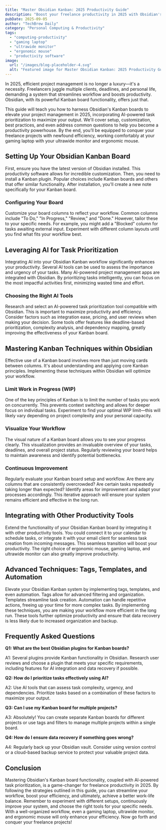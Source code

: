 ```yaml
---
title: "Master Obsidian Kanban: 2025 Productivity Guide"
description: "Boost your freelance productivity in 2025 with Obsidian's Kanban boards! This complete guide shows you how to leverage AI for task prioritization and achieve hyper-focus. Learn more and transform your workflow today!"
pubDate: 2025-09-05
author: "TechBrew Daily"
category: "Personal Computing & Productivity"
tags:
  - "computing-productivity"
  - "gaming laptop"
  - "ultrawide monitor"
  - "ergonomic mouse"
  - "productivity software"
image:
  url: "/images/blog-placeholder-4.svg"
  alt: "Featured image for Master Obsidian Kanban: 2025 Productivity Guide"
---
```


In 2025, efficient project management is no longer a luxury—it's a necessity.  Freelancers juggle multiple clients, deadlines, and personal life, demanding a system that streamlines workflow and boosts productivity.  Obsidian, with its powerful Kanban board functionality, offers just that.


This guide will teach you how to harness Obsidian's Kanban boards to elevate your project management in 2025, incorporating AI-powered task prioritization to maximize your output. We'll cover setup, customization, best practices, and even address common questions to help you become a productivity powerhouse.  By the end, you’ll be equipped to conquer your freelance projects with newfound efficiency, working comfortably at your gaming laptop with your ultrawide monitor and ergonomic mouse.


## Setting Up Your Obsidian Kanban Board

First, ensure you have the latest version of Obsidian installed. This productivity software allows for incredible customization.  Then, you need to install a Kanban plugin.  Popular choices include Kanban boards and others that offer similar functionality.  After installation, you'll create a new note specifically for your Kanban board.

### Configuring Your Board

Customize your board columns to reflect your workflow.  Common columns include "To Do," "In Progress," "Review," and "Done." However, tailor these to your specific needs. For example, you might add a "Blocked" column for tasks awaiting external input.  Experiment with different column layouts until you find what fits your workflow best.


## Leveraging AI for Task Prioritization

Integrating AI into your Obsidian Kanban workflow significantly enhances your productivity. Several AI tools can be used to assess the importance and urgency of your tasks.  Many AI-powered project management apps are integrated with Obsidian.  By prioritizing tasks intelligently, you can focus on the most impactful activities first, minimizing wasted time and effort.


### Choosing the Right AI Tools

Research and select an AI-powered task prioritization tool compatible with Obsidian. This is important to maximize productivity and efficiency.  Consider factors such as integration ease, pricing, and user reviews when making your decision. Some tools offer features like deadline-based prioritization, complexity analysis, and dependency mapping, greatly improving the effectiveness of your Kanban board.


## Mastering Kanban Techniques within Obsidian

Effective use of a Kanban board involves more than just moving cards between columns. It's about understanding and applying core Kanban principles.  Implementing these techniques within Obsidian will optimize your workflow.

### Limit Work in Progress (WIP)

One of the key principles of Kanban is to limit the number of tasks you work on concurrently.  This prevents context switching and allows for deeper focus on individual tasks.  Experiment to find your optimal WIP limit—this will likely vary depending on project complexity and your personal capacity.

### Visualize Your Workflow

The visual nature of a Kanban board allows you to see your progress clearly.  This visualization provides an invaluable overview of your tasks, deadlines, and overall project status. Regularly reviewing your board helps to maintain awareness and identify potential bottlenecks.

### Continuous Improvement

Regularly evaluate your Kanban board setup and workflow. Are there any columns that are consistently overcrowded? Are certain tasks repeatedly taking longer than expected? Identify areas for improvement and adapt your processes accordingly.  This iterative approach will ensure your system remains efficient and effective in the long run.


## Integrating with Other Productivity Tools

Extend the functionality of your Obsidian Kanban board by integrating it with other productivity tools. You could connect it to your calendar to schedule tasks, or integrate it with your email client for seamless task creation from incoming messages. This seamless transition will boost your productivity. The right choice of ergonomic mouse, gaming laptop, and ultrawide monitor can also greatly improve productivity.


## Advanced Techniques: Tags, Templates, and Automation

Elevate your Obsidian Kanban system by implementing tags, templates, and even automation.  Tags allow for advanced filtering and organization.  Templates streamline task creation.  Automation can handle repetitive actions, freeing up your time for more complex tasks.  By implementing these techniques, you are making your workflow more efficient in the long run.  These tools further optimize productivity and ensure that data recovery is less likely due to increased organization and backup.


## Frequently Asked Questions

**Q1: What are the best Obsidian plugins for Kanban boards?**

A1:  Several plugins provide Kanban functionality in Obsidian.  Research user reviews and choose a plugin that meets your specific requirements, including features for AI integration and data recovery if possible.

**Q2: How do I prioritize tasks effectively using AI?**

A2: Use AI tools that can assess task complexity, urgency, and dependencies.  Prioritize tasks based on a combination of these factors to maximize your output.

**Q3: Can I use my Kanban board for multiple projects?**

A3: Absolutely!  You can create separate Kanban boards for different projects or use tags and filters to manage multiple projects within a single board.

**Q4:  How do I ensure data recovery if something goes wrong?**

A4: Regularly back up your Obsidian vault.  Consider using version control or a cloud-based backup service to protect your valuable project data.


## Conclusion

Mastering Obsidian's Kanban board functionality, coupled with AI-powered task prioritization, is a game-changer for freelance productivity in 2025. By following the strategies outlined in this guide, you can streamline your workflow, boost your efficiency, and ultimately, achieve a better work-life balance. Remember to experiment with different setups, continuously improve your system, and choose the right tools for your specific needs.  With a well-organized workflow, even a gaming laptop, ultrawide monitor, and ergonomic mouse will only enhance your efficiency. Now go forth and conquer your freelance projects!